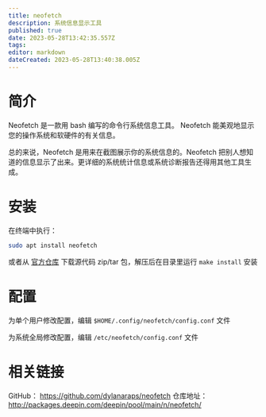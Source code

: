 ```yaml
---
title: neofetch
description: 系统信息显示工具
published: true
date: 2023-05-28T13:42:35.557Z
tags: 
editor: markdown
dateCreated: 2023-05-28T13:40:38.005Z
---
```


# 简介

Neofetch 是一款用 bash 编写的命令行系统信息工具。 Neofetch 能美观地显示您的操作系统和软硬件的有关信息。

总的来说，Neofetch 是用来在截图展示你的系统信息的。Neofetch 把别人想知道的信息显示了出来。更详细的系统统计信息或系统诊断报告还得用其他工具生成。

# 安装

在终端中执行：

```bash
sudo apt install neofetch
```

或者从 [官方仓库](https://github.com/dylanaraps/neofetch/releases) 下载源代码 zip/tar 包，解压后在目录里运行 `make install` 安装

# 配置

为单个用户修改配置，编辑 `$HOME/.config/neofetch/config.conf` 文件

为系统全局修改配置，编辑 `/etc/neofetch/config.conf` 文件

# 相关链接

GitHub： https://github.com/dylanaraps/neofetch
仓库地址： http://packages.deepin.com/deepin/pool/main/n/neofetch/